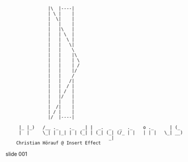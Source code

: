                     |\  |----|
                    | \ |    |
                    |  \|    |
                    |   |    |
                    |   |\   |
                    |   | \  |
                    |   |  \ |
                    |   |   \|
                    |   |    \
                    |   |    |\
                    |   |    | \
                    |   |    | /
                    |   |    |/
                    |   |    /
                    |   |   /|
                    |   |  / |
                    |   | /  |
                    |   |/   |
                    |   |    |
                    |  /|    |
                    | / |    |
                    |/  |----|

         |_ |_)   /__ ._    ._   _| |  _.  _   _  ._    o ._      | (_
         |  |     \_| | |_| | | (_| | (_| (_| (/_ | |   | | |   \_| __)
                                           _|
        Christian Hörauf @ Insert Effect

















































































slide 001
